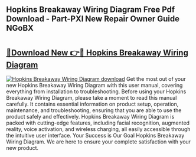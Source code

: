 ## Hopkins Breakaway Wiring Diagram Free Pdf Download - Part-PXl New Repair Owner Guide NGoBX

# <h2><a href="http://dfh8n7v.blite.top/?on=Hopkins+Breakaway+Wiring+Diagram">🔗Download New 👉🔴 Hopkins Breakaway Wiring Diagram</a></h2>

[![Hopkins Breakaway Wiring Diagram download](https://i.imgur.com/lujVjoI.png)](http://dfh8n7v.blite.top/?on=Hopkins+Breakaway+Wiring+Diagram)
Get the most out of your new Hopkins Breakaway Wiring Diagram with this user manual, covering everything from installation to troubleshooting. Before using your Hopkins Breakaway Wiring Diagram, please take a moment to read this manual carefully. It contains essential information on product setup, operation, maintenance, and troubleshooting, ensuring that you are able to use the product safely and effectively. Hopkins Breakaway Wiring Diagram is packed with cutting-edge features, including facial recognition, augmented reality, voice activation, and wireless charging, all easily accessible through the intuitive user interface. Your Success is Our Goal Hopkins Breakaway Wiring Diagram. We are here to ensure your complete satisfaction with your new product.
